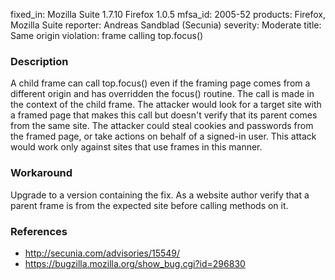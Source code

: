 fixed_in: Mozilla Suite 1.7.10
          Firefox 1.0.5
mfsa_id: 2005-52
products: Firefox, Mozilla Suite
reporter: Andreas Sandblad (Secunia)
severity: Moderate
title: Same origin violation: frame calling top.focus()

<h3>Description</h3>

<p>A child frame can call top.focus() even if the framing page comes from a different
origin and has overridden the focus() routine. The call is made in the context
of the child frame. The attacker would look for a target site with a framed
page that makes this call but doesn't verify that its parent comes from the same
site. The attacker could steal cookies and passwords from the framed page, or
take actions on behalf of a signed-in user. This attack would work only against
sites that use frames in this manner.</p>

<h3>Workaround</h3>

<p>Upgrade to a version containing the fix. As a website author verify that a parent
frame is from the expected site before calling methods on it.</p>

<h3>References</h3>

<ul>
<li><a class="ex-ref" href="http://secunia.com/advisories/15549/">http://secunia.com/advisories/15549/</a></li>

<li><a href="https://bugzilla.mozilla.org/show_bug.cgi?id=296830">
https://bugzilla.mozilla.org/show_bug.cgi?id=296830</a></li>
</ul>



